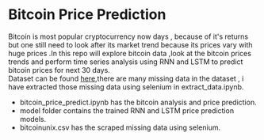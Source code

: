 # Bitcoin Price Prediction

Bitcoin is most popular cryptocurrency now days , because of it's returns but one still need to look after its market trend because its prices vary with huge prices .In this repo will explore bitcoin data ,look at the bitcoin prices trends and perform time series analysis  using RNN and LSTM to predict bitcoin prices for next 30 days.<br>
Dataset can be found [here](https://www.kaggle.com/mczielinski/bitcoin-historical-data),there are many missing data in the dataset , i have extracted those missing data using selenium in extract_data.ipynb.
* bitcoin_price_predict.ipynb has the bitcoin analysis and price prediction.
* model folder contains the trained RNN and LSTM price prediction models.
* bitcoinunix.csv has the scraped missing data using selenium.